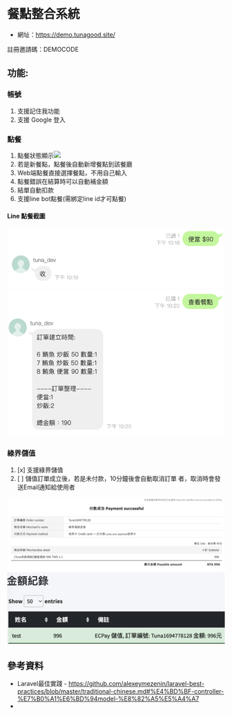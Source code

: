 # 餐點整合系統
- 網址：https://demo.tunagood.site/

註冊邀請碼：DEMOCODE
## 功能:
### 帳號
1. 支援記住我功能
2. 支援 Google 登入

### 點餐
1. 點餐狀態顯示![](https://i.imgur.com/VuLvy6m.png)
2. 若是新餐點，點餐後自動新增餐點到該餐廳
3. Web端點餐直接選擇餐點，不用自己輸入
4. 點餐錯誤在結算時可以自動補金額
5. 結單自動扣款
6. 支援line bot點餐(需綁定line id才可點餐)

#### Line 點餐截圖
![Alt text](resources/assets/images/line-1.png)
![Alt text](resources/assets/images/line-2.png)

### 綠界儲值
1. [x] 支援綠界儲值
2. [ ] 儲值訂單成立後，若是未付款，10分鐘後會自動取消訂單
者，取消時會發送Email通知給使用者

![Alt text](resources/assets/images/ecpay-1.png)
![Alt text](resources/assets/images/ecpay-2.png)

## 參考資料
- Laravel最佳實踐 - https://github.com/alexeymezenin/laravel-best-practices/blob/master/traditional-chinese.md#%E4%BD%BF-controller-%E7%B0%A1%E6%BD%94model-%E8%82%A5%E5%A4%A7
-

